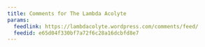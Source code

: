 ```yaml
---
title: Comments for The Lambda Acolyte
params:
  feedlink: https://lambdacolyte.wordpress.com/comments/feed/
  feedid: e65d04f330bf7a72f6c28a16dcbfd8e7
---
```

